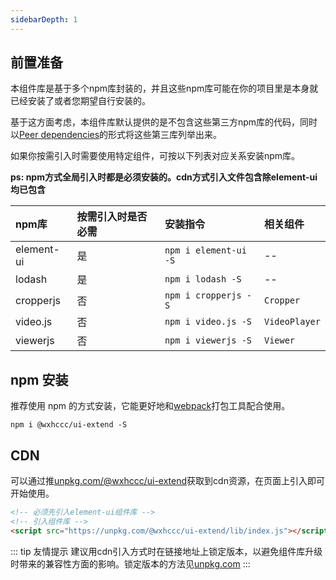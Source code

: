 ```yaml
---
sidebarDepth: 1
---
```


## 前置准备

本组件库是基于多个npm库封装的，并且这些npm库可能在你的项目里是本身就已经安装了或者您期望自行安装的。

基于这方面考虑，本组件库默认提供的是不包含这些第三方npm库的代码，同时以[Peer dependencies](https://docs.npmjs.com/files/package.json#peerdependencies)的形式将这些第三库列举出来。

如果你按需引入时需要使用特定组件，可按以下列表对应关系安装npm库。 

**ps: npm方式全局引入时都是必须安装的。cdn方式引入文件包含除element-ui均已包含**

| npm库      | 按需引入时是否必需 | 安装指令              | 相关组件      |
| :--------- | :----------------- | :-------------------- | :------------ |
| element-ui | 是                 | `npm i element-ui -S` | --            |
| lodash     | 是                 | `npm i lodash -S`     | --            |
| cropperjs  | 否                 | `npm i cropperjs -S`  | `Cropper`     |
| video.js   | 否                 | `npm i video.js -S`   | `VideoPlayer` |
| viewerjs   | 否                 | `npm i viewerjs -S`   | `Viewer`      |


## npm 安装

推荐使用 npm 的方式安装，它能更好地和[webpack](https://webpack.js.org)打包工具配合使用。

```
npm i @wxhccc/ui-extend -S
```

## CDN

可以通过推[unpkg.com/@wxhccc/ui-extend](https://unpkg.com/@wxhccc/ui-extend)获取到cdn资源，在页面上引入即可开始使用。

``` html
<!-- 必须先引入element-ui组件库 -->
<!-- 引入组件库 -->
<script src="https://unpkg.com/@wxhccc/ui-extend/lib/index.js"></script>
```

::: tip 友情提示
建议用cdn引入方式时在链接地址上锁定版本，以避免组件库升级时带来的兼容性方面的影响。锁定版本的方法见[unpkg.com](https://unpkg.com.vue)
:::
